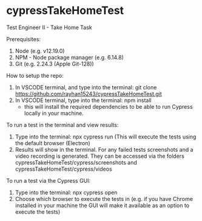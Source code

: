 # cypressTakeHomeTest
Test Engineer II - Take Home Task

Prerequisites:

1. Node (e.g. v12.19.0)
2. NPM - Node package manager (e.g. 6.14.8)
3. Git (e.g. 2.24.3 (Apple Git-128))


How to setup the repo:
1. In VSCODE terminal, and type into the terminal: 
   git clone https://github.com/rayhan15243/cypressTakeHomeTest.git
2. In VSCODE terminal, type into the terminal: npm install 
   - this will install the required dependencies to be able to run Cypress locally in your machine. 



To run a test in the terminal and view results:
1. Type into the terminal: npx cypress run (This will execute the tests using the default browser (Electron)
2. Results will show in the terminal. For any failed tests screenshots and a video recording is generated.
   They can be accessed via the folders cypressTakeHomeTest/cypress/screenshots 
   and cypressTakeHomeTest/cypress/videos


To run a test via the Cypress GUI:
1. Type into the terminal: npx cypress open
2. Choose which browser to execute the tests in (e.g. if you have Chrome installed 
    in your machine the GUI will make it available as an option to execute the tests)